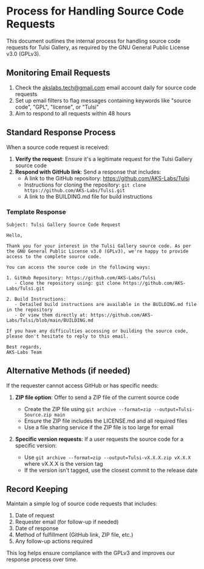 # Process for Handling Source Code Requests

This document outlines the internal process for handling source code requests for Tulsi Gallery, as required by the GNU General Public License v3.0 (GPLv3).

## Monitoring Email Requests

1. Check the akslabs.tech@gmail.com email account daily for source code requests
2. Set up email filters to flag messages containing keywords like "source code", "GPL", "license", or "Tulsi"
3. Aim to respond to all requests within 48 hours

## Standard Response Process

When a source code request is received:

1. **Verify the request**: Ensure it's a legitimate request for the Tulsi Gallery source code
2. **Respond with GitHub link**: Send a response that includes:
   - A link to the GitHub repository: https://github.com/AKS-Labs/Tulsi
   - Instructions for cloning the repository: `git clone https://github.com/AKS-Labs/Tulsi.git`
   - A link to the BUILDING.md file for build instructions

### Template Response

```
Subject: Tulsi Gallery Source Code Request

Hello,

Thank you for your interest in the Tulsi Gallery source code. As per the GNU General Public License v3.0 (GPLv3), we're happy to provide access to the complete source code.

You can access the source code in the following ways:

1. GitHub Repository: https://github.com/AKS-Labs/Tulsi
   - Clone the repository using: git clone https://github.com/AKS-Labs/Tulsi.git

2. Build Instructions:
   - Detailed build instructions are available in the BUILDING.md file in the repository
   - Or view them directly at: https://github.com/AKS-Labs/Tulsi/blob/main/BUILDING.md

If you have any difficulties accessing or building the source code, please don't hesitate to reply to this email.

Best regards,
AKS-Labs Team
```

## Alternative Methods (if needed)

If the requester cannot access GitHub or has specific needs:

1. **ZIP file option**: Offer to send a ZIP file of the current source code
   - Create the ZIP file using `git archive --format=zip --output=Tulsi-Source.zip main`
   - Ensure the ZIP file includes the LICENSE.md and all required files
   - Use a file sharing service if the ZIP file is too large for email

2. **Specific version requests**: If a user requests the source code for a specific version:
   - Use `git archive --format=zip --output=Tulsi-vX.X.X.zip vX.X.X` where vX.X.X is the version tag
   - If the version isn't tagged, use the closest commit to the release date

## Record Keeping

Maintain a simple log of source code requests that includes:
1. Date of request
2. Requester email (for follow-up if needed)
3. Date of response
4. Method of fulfillment (GitHub link, ZIP file, etc.)
5. Any follow-up actions required

This log helps ensure compliance with the GPLv3 and improves our response process over time.
